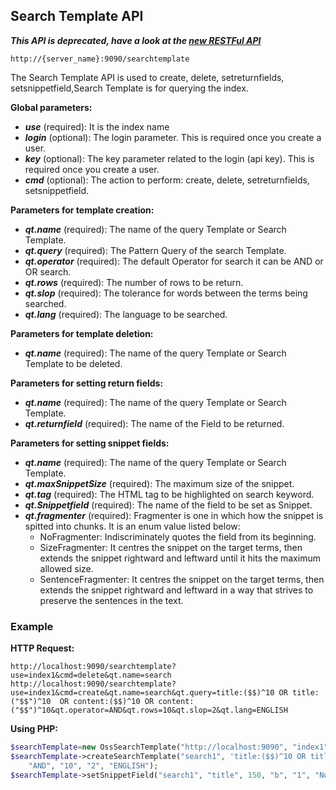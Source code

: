 ## Search Template API

_**This API is deprecated, have a look at the [new RESTFul API](../api_v2/README.html)**_

    http://{server_name}:9090/searchtemplate

The Search Template API is used to create, delete, setreturnfields, setsnippetfield,Search Template is for querying the index.

**Global parameters:**
- _**use**_ (required): It is the index name
- _**login**_ (optional): The login parameter. This is required once you create a user.
- _**key**_ (optional): The key parameter related to the login (api key). This is required once you create a user.
- _**cmd**_ (optional): The action to perform: create, delete, setreturnfields, setsnippetfield.

**Parameters for template creation:**
- _**qt.name**_ (required): The name of the query Template or Search Template.
- _**qt.query**_ (required): The Pattern Query of the search Template.
- _**qt.operator**_ (required): The default Operator for search it can be AND or OR search.
- _**qt.rows**_ (required): The number of rows to be return.
- _**qt.slop**_ (required): The tolerance for words between the terms being searched.
- _**qt.lang**_ (required): The language to be searched.

**Parameters for template deletion:**
- _**qt.name**_ (required): The name of the query Template or Search Template to be deleted.

**Parameters for setting return fields:**
- _**qt.name**_ (required): The name of the query Template or Search Template.
- _**qt.returnfield**_ (required): The name of the Field to be returned.

**Parameters for setting snippet fields:**
- _**qt.name**_ (required): The name of the query Template or Search Template.
- _**qt.maxSnippetSize**_ (required): The maximum size of the snippet.
- _**qt.tag**_ (required): The HTML tag to be highlighted on search keyword.
- _**qt.Snippetfield**_ (required): The name of the field to be set as Snippet.
- _**qt.fragmenter**_ (required): Fragmenter is one in which how the snippet is spitted into chunks. It is an enum value listed below:
  - NoFragmenter: Indiscriminately quotes the field from its beginning.
  - SizeFragmenter: It centres the snippet on the target terms, then extends the snippet rightward and leftward until it hits the maximum allowed size.
  - SentenceFragmenter: It centres the snippet on the target terms, then extends the snippet rightward and leftward in a way that strives to preserve the sentences in the text.

### Example

**HTTP Request:**

    http://localhost:9090/searchtemplate?use=index1&cmd=delete&qt.name=search
    http://localhost:9090/searchtemplate?use=index1&cmd=create&qt.name=search&qt.query=title:($$)^10 OR title:("$$")^10  OR content:($$)^10 OR content:("$$")^10&qt.operator=AND&qt.rows=10&qt.slop=2&qt.lang=ENGLISH 

**Using PHP:**

```php
$searchTemplate=new OssSearchTemplate("http://localhost:9090", "index1");
$searchTemplate->createSearchTemplate("search1", 'title:($$)^10 OR title:("$$")^10 OR content:($$)^10 OR content:("$$")^10 OR',
    "AND", "10", "2", "ENGLISH");
$searchTemplate->setSnippetField("search1", "title", 150, "b", "1", "NoFragmenter");
```
